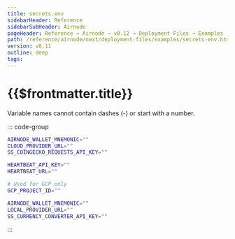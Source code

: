```yaml
---
title: secrets.env
sidebarHeader: Reference
sidebarSubHeader: Airnode
pageHeader: Reference → Airnode → v0.12 → Deployment Files → Examples
path: /reference/airnode/next/deployment-files/examples/secrets-env.html
version: v0.11
outline: deep
tags:
---
```


<VersionWarning/>

<PageHeader/>

<SearchHighlight/>

<FlexStartTag/>

# {{$frontmatter.title}}

Variable names cannot contain dashes (-) or start with a number.

::: code-group

```sh [Cloud Providers]
AIRNODE_WALLET_MNEMONIC=""
CLOUD_PROVIDER_URL=""
SS_COINGECKO_REQUESTS_API_KEY=""

HEARTBEAT_API_KEY=""
HEARTBEAT_URL=""

# Used for GCP only
GCP_PROJECT_ID=""
```

```sh [Docker Container]
AIRNODE_WALLET_MNEMONIC=""
LOCAL_PROVIDER_URL=""
SS_CURRENCY_CONVERTER_API_KEY=""
```

:::

<FlexEndTag/>
